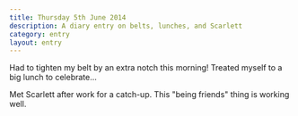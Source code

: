 ```yaml
---
title: Thursday 5th June 2014
description: A diary entry on belts, lunches, and Scarlett
category: entry
layout: entry
---
```


Had to tighten my belt by an extra notch this morning! Treated myself to a big lunch to celebrate&hellip;

Met Scarlett after work for a catch-up. This "being friends" thing is working well.
